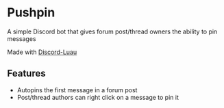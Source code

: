 # Pushpin
A simple Discord bot that gives forum post/thread owners the ability to pin messages

Made with [Discord-Luau](https://github.com/DiscordLuau/Discord-Luau)

## Features
* Autopins the first message in a forum post
* Post/thread authors can right click on a message to pin it